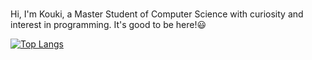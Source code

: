 ###
Hi, I'm Kouki, a Master Student of Computer Science with curiosity and interest in programming. It's good to be here!😃

[![Top Langs](https://readme-stats-chi-rust.vercel.app/api/top-langs/?username=koukihk&layout=compact)](https://github.com/anuraghazra/github-readme-stats)
